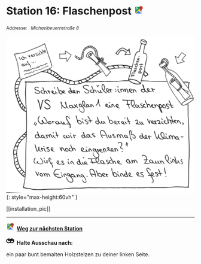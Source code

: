 # Station 16: Flaschenpost  <a href="https://www.google.com/maps/dir/?api=1&travelmode=walking&destination=13.01651,47.8033918"><img src="https://github.com/kipppunkte/kipppunkte/raw/gh-pages/assets/google-maps.svg" width="24" height="24"></a>

<small>Addresse:<em style="margin-left: 10px">Michaelbeuernstraße 8</em></small>



![Image title](assets/16_Spiel-Station_Flaschenpost.png){: style="max-height:60vh" }


[[installation_pic]]



____

<a href="https://www.google.com/maps/dir/?api=1&travelmode=walking&destination=13.0165242,47.8028333"><img src="https://github.com/kipppunkte/kipppunkte/raw/gh-pages/assets/google-maps.svg" style="height: 1.5em;margin-right: 0.5em"></a>**[Weg zur nächsten Station](next_url)**



<img src="https://github.com/kipppunkte/kipppunkte/raw/gh-pages/assets/eyes.svg" style="height: 1.5em;background: white;margin-right: 0.5em">**Halte Ausschau nach:**

ein paar bunt bemalten Holzstelzen zu deiner linken Seite.